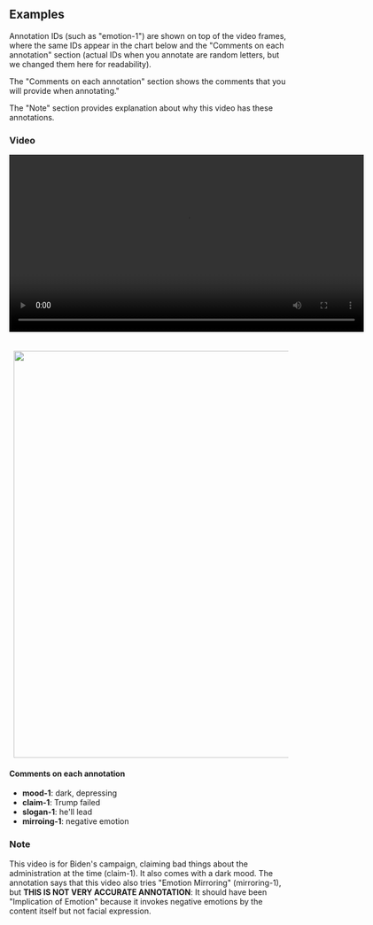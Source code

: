 
## Examples

Annotation IDs (such as "emotion-1") are shown on top of the video frames, where the same 
IDs appear in the chart below and the "Comments on each annotation" section (actual IDs 
when you annotate are random letters, but we changed them here for readability). 

The "Comments on each annotation" section shows the comments that you will provide when 
annotating." 

The "Note" section provides explanation about why this video has these annotations.

### Video

<div align="center">
  <video
    id="my-video"
    class="video-js"
    controls
    preload="auto"
    width="640"
    poster=""
    data-setup="{}"
  >
    <source src="https://trusting-galileo-f27c3e.netlify.app/examples/youtube/Tk_znMsa8D8.mp4" type="video/mp4" />
  </video>
  <script src="https://vjs.zencdn.net/7.11.4/video.min.js"></script>
</div>
<br /><br />

<div align="left" style="padding-left: 8px">
    <img src="https://trusting-galileo-f27c3e.netlify.app/examples/A0000000000000-youtube-Tk_znMsa8D8.png" width="735px">
</div>

#### Comments on each annotation

- **mood-1**: dark, depressing
- **claim-1**: Trump failed
- **slogan-1**: he'll lead
- **mirroing-1**: negative emotion


### Note

This video is for Biden's campaign, claiming bad things about the administration at the time (claim-1). It also comes with a dark mood. The annotation says that this video also tries "Emotion Mirroring" (mirroring-1), but **THIS IS NOT VERY ACCURATE ANNOTATION**: It should have been "Implication of Emotion" because it invokes negative emotions by the content itself but not facial expression. 
